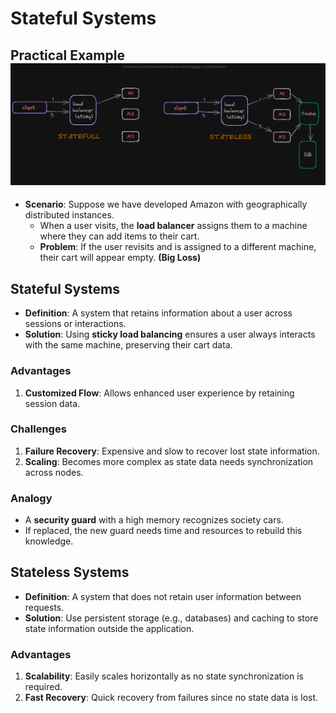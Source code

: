 # Stateful Systems

## Practical Example ![Image](statefull-stateless.png)

- **Scenario**: Suppose we have developed Amazon with geographically distributed instances.
  - When a user visits, the **load balancer** assigns them to a machine where they can add items to their cart.
  - **Problem**: If the user revisits and is assigned to a different machine, their cart will appear empty. **(Big Loss)**

## Stateful Systems

- **Definition**: A system that retains information about a user across sessions or interactions.
- **Solution**: Using **sticky load balancing** ensures a user always interacts with the same machine, preserving their cart data.

### **Advantages**

1. **Customized Flow**: Allows enhanced user experience by retaining session data.

### **Challenges**

1. **Failure Recovery**: Expensive and slow to recover lost state information.
2. **Scaling**: Becomes more complex as state data needs synchronization across nodes.

### **Analogy**

- A **security guard** with a high memory recognizes society cars.
- If replaced, the new guard needs time and resources to rebuild this knowledge.

## Stateless Systems

- **Definition**: A system that does not retain user information between requests.
- **Solution**: Use persistent storage (e.g., databases) and caching to store state information outside the application.

### **Advantages**

1. **Scalability**: Easily scales horizontally as no state synchronization is required.
2. **Fast Recovery**: Quick recovery from failures since no state data is lost.

